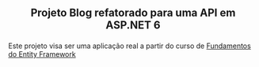 ## <p align=center> Projeto Blog refatorado para uma API em ASP.NET 6 </p>

Este projeto visa ser uma aplicação real a partir do curso de [Fundamentos do Entity Framework](https://github.com/lanzath/entity-framework-fundamentals)
